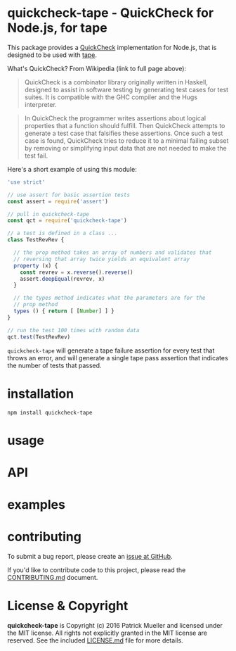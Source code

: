 quickcheck-tape - QuickCheck for Node.js, for tape
================================================================================

This package provides a [QuickCheck][] implementation for Node.js, that is
designed to be used with [tape][].

What's QuickCheck?  From Wikipedia (link to full page above):

> QuickCheck is a combinator library originally written in Haskell, designed to
> assist in software testing by generating test cases for test suites. It is
> compatible with the GHC compiler and the Hugs interpreter.

> In QuickCheck the programmer writes assertions about logical properties that a
> function should fulfill. Then QuickCheck attempts to generate a test case that
> falsifies these assertions. Once such a test case is found, QuickCheck tries to
> reduce it to a minimal failing subset by removing or simplifying input data that
> are not needed to make the test fail.

Here's a short example of using this module:

```js
'use strict'

// use assert for basic assertion tests
const assert = require('assert')

// pull in quickcheck-tape
const qct = require('quickcheck-tape')

// a test is defined in a class ...
class TestRevRev {

  // the prop method takes an array of numbers and validates that
  // reversing that array twice yields an equivalent array
  property (x) {
    const revrev = x.reverse().reverse()
    assert.deepEqual(revrev, x)
  }

  // the types method indicates what the parameters are for the
  // prop method
  types () { return [ [Number] ] }
}

// run the test 100 times with random data
qct.test(TestRevRev)
```

`quickcheck-tape` will generate a tape failure assertion for every test that
throws an error, and will generate a single tape pass assertion that indicates
the number of tests that passed.

[QuickCheck]: https://en.wikipedia.org/wiki/QuickCheck
[tape]: https://www.npmjs.com/package/tape


installation
================================================================================

    npm install quickcheck-tape


usage
================================================================================


API
================================================================================


examples
================================================================================


contributing
================================================================================

To submit a bug report, please create an [issue at GitHub][].

If you'd like to contribute code to this project, please read the
[CONTRIBUTING.md][] document.


License & Copyright
================================================================================

**quickcheck-tape** is Copyright (c) 2016 Patrick Mueller and licensed under the
MIT license. All rights not explicitly granted in the MIT license are reserved.
See the included [LICENSE.md][] file for more details.


<!-- ======================================================================= -->

[QuickCheck]: https://en.wikipedia.org/wiki/QuickCheck
[issue at GitHub]: https://github.com/pmuellr/quickcheck-tape/issues
[CONTRIBUTING.md]: CONTRIBUTING.md
[LICENSE.md]: LICENSE.md

